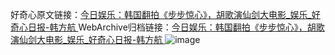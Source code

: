好奇心原文链接：[今日娱乐：韩国翻拍《步步惊心》，胡歌演仙剑大电影_娱乐_好奇心日报-韩方航 ](https://www.qdaily.com/articles/11293.html)
WebArchive归档链接：[今日娱乐：韩国翻拍《步步惊心》，胡歌演仙剑大电影_娱乐_好奇心日报-韩方航 ](http://web.archive.org/web/20190623164156/https://www.qdaily.com/articles/11293.html)
![image](http://ww3.sinaimg.cn/large/007d5XDply1g3wgp5as3nj30u04fsb29)